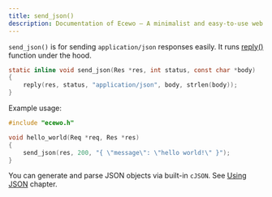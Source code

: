 ```yaml
---
title: send_json()
description: Documentation of Ecewo — A minimalist and easy-to-use web framework for C
---
```


`send_json()` is for sending `application/json` responses easily. It runs [reply()](/api/reply) function under the hood.

```c
static inline void send_json(Res *res, int status, const char *body)
{
    reply(res, status, "application/json", body, strlen(body));
}
```

Example usage:

```c
#include "ecewo.h"

void hello_world(Req *req, Res *res)
{
    send_json(res, 200, "{ \"message\": \"hello world!\" }");
}
```

You can generate and parse JSON objects via built-in `cJSON`. See [Using JSON](/examples/using-json/) chapter.